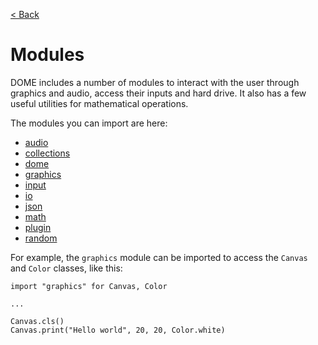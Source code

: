 [< Back](..)

Modules
============

DOME includes a number of modules to interact with the user through graphics and audio, access their inputs and hard drive. It also has a few useful utilities for mathematical operations.

The modules you can import are here:

* [audio](audio)
* [collections](collections)
* [dome](dome)
* [graphics](graphics)
* [input](input)
* [io](io)
* [json](json)
* [math](math)
* [plugin](plugin)
* [random](random)

For example, the `graphics` module can be imported to access the `Canvas` and `Color` classes, like this:

```wren
import "graphics" for Canvas, Color

...

Canvas.cls()
Canvas.print("Hello world", 20, 20, Color.white)
```
